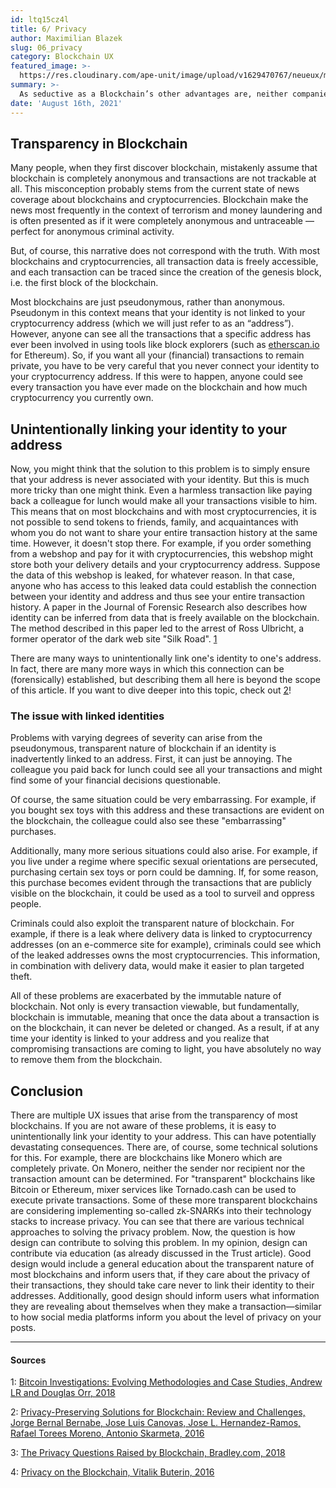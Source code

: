 ```yaml
---
id: ltq15cz4l
title: 6/ Privacy
author: Maximilian Blazek
slug: 06_privacy
category: Blockchain UX
featured_image: >-
  https://res.cloudinary.com/ape-unit/image/upload/v1629470767/neueux/media/articles/Frame%202018.png
summary: >-
  As seductive as a Blockchain’s other advantages are, neither companies nor individuals are particularly keen on publishing all of their information onto a public database that can be arbitrarily read without any restrictions by one’s own government, foreign governments, family members, coworkers and business competitors.
date: 'August 16th, 2021'
---
```

## Transparency in Blockchain

Many people, when they first discover blockchain, mistakenly assume that blockchain is completely anonymous and transactions are not trackable at all. This misconception probably stems from the current state of news coverage about blockchains and cryptocurrencies. Blockchain make the news most frequently in the context of terrorism and money laundering and is often presented as if it were completely anonymous and untraceable — perfect for anonymous criminal activity.

But, of course, this narrative does not correspond with the truth. With most blockchains and cryptocurrencies, all transaction data is freely accessible, and each transaction can be traced since the creation of the genesis block, i.e. the first block of the blockchain.

Most blockchains are just pseudonymous, rather than anonymous. Pseudonym in this context means that your identity is not linked to your cryptocurrency address (which we will just refer to as an “address”). However, anyone can see all the transactions that a specific address has ever been involved in using tools like block explorers (such as [etherscan.io](http://etherscan.io/) for Ethereum). So, if you want all your (financial) transactions to remain private, you have to be very careful that you never connect your identity to your cryptocurrency address. If this were to happen, anyone could see every transaction you have ever made on the blockchain and how much cryptocurrency you currently own.

## Unintentionally linking your identity to your address

Now, you might think that the solution to this problem is to simply ensure that your address is never associated with your identity. But this is much more tricky than one might think. Even a harmless transaction like paying back a colleague for lunch would make all your transactions visible to him. This means that on most blockchains and with most cryptocurrencies, it is not possible to send tokens to friends, family, and acquaintances with whom you do not want to share your entire transaction history at the same time. However, it doesn't stop there. For example, if you order something from a webshop and pay for it with cryptocurrencies, this webshop might store both your delivery details and your cryptocurrency address. Suppose the data of this webshop is leaked, for whatever reason. In that case, anyone who has access to this leaked data could establish the connection between your identity and address and thus see your entire transaction history. A paper in the Journal of Forensic Research also describes how identity can be inferred from data that is freely available on the blockchain. The method described in this paper led to the arrest of Ross Ulbricht, a former operator of the dark web site "Silk Road". [1](#1)

There are many ways to unintentionally link one's identity to one's address. In fact, there are many more ways in which this connection can be (forensically) established, but describing them all here is beyond the scope of this article. If you want to dive deeper into this topic, check out [2](#2)!

### The issue with linked identities

Problems with varying degrees of severity can arise from the pseudonymous, transparent nature of blockchain if an identity is inadvertently linked to an address. First, it can just be annoying. The colleague you paid back for lunch could see all your transactions and might find some of your financial decisions questionable.

Of course, the same situation could be very embarrassing. For example, if you bought sex toys with this address and these transactions are evident on the blockchain, the colleague could also see these "embarrassing" purchases.

Additionally, many more serious situations could also arise. For example, if you live under a regime where specific sexual orientations are persecuted, purchasing certain sex toys or porn could be damning. If, for some reason, this purchase becomes evident through the transactions that are publicly visible on the blockchain, it could be used as a tool to surveil and oppress people.

Criminals could also exploit the transparent nature of blockchain. For example, if there is a leak where delivery data is linked to cryptocurrency addresses (on an e-commerce site for example), criminals could see which of the leaked addresses owns the most cryptocurrencies. This information, in combination with delivery data, would make it easier to plan targeted theft.

All of these problems are exacerbated by the immutable nature of blockchain. Not only is every transaction viewable, but fundamentally, blockchain is immutable, meaning that once the data about a transaction is on the blockchain, it can never be deleted or changed. As a result, if at any time your identity is linked to your address and you realize that compromising transactions are coming to light, you have absolutely no way to remove them from the blockchain.

## Conclusion

There are multiple UX issues that arise from the transparency of most blockchains. If you are not aware of these problems, it is easy to unintentionally link your identity to your address. This can have potentially devastating consequences. There are, of course, some technical solutions for this. For example, there are blockchains like Monero which are completely private. On Monero, neither the sender nor recipient nor the transaction amount can be determined. For "transparent" blockchains like Bitcoin or Ethereum, mixer services like Tornado.cash can be used to execute private transactions. Some of these more transparent blockchains are considering implementing so-called zk-SNARKs into their technology stacks to increase privacy. You can see that there are various technical approaches to solving the privacy problem. Now, the question is how design can contribute to solving this problem. In my opinion, design can contribute via education (as already discussed in the Trust article). Good design would include a general education about the transparent nature of most blockchains and inform users that, if they care about the privacy of their transactions, they should take care never to link their identity to their addresses. Additionally, good design should inform users what information they are revealing about themselves when they make a transaction—similar to how social media platforms inform you about the level of privacy on your posts.

***

#### Sources

1:  <a name="1" href="https://www.hilarispublisher.com/open-access/bitcoin-investigations-evolving-methodologies-and-case-studies-2157-7145-1000420.pdf">Bitcoin Investigations: Evolving Methodologies and Case Studies, Andrew LR and Douglas Orr, 2018</a>

2:  <a name="2" href="https://ieeexplore.ieee.org/document/8888155">Privacy-Preserving Solutions for Blockchain: Review and Challenges, Jorge Bernal Bernabe, Jose Luis Canovas, Jose L. Hernandez-Ramos, Rafael Torees Moreno, Antonio Skarmeta, 2016</a>

3:  <a name="3" href="https://www.bradley.com/insights/publications/2019/01/the-privacy-questions-raised-by-blockchain">The Privacy Questions Raised by Blockchain, Bradley.com, 2018</a>

4:  <a name="4" href="https://blog.ethereum.org/2016/01/15/privacy-on-the-blockchain/">Privacy on the Blockchain, Vitalik Buterin, 2016</a>



